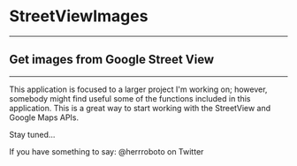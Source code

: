 # StreetViewImages
------
## Get images from Google Street View
------
This application is focused to a larger project I'm working on; however, somebody might find useful some of the functions included in this application. This is a great way to start working with the StreetView and Google Maps APIs.

Stay tuned...

If you have something to say: @herrroboto on Twitter
